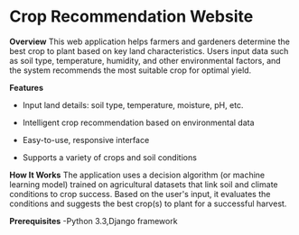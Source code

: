 # Crop Recommendation Website
**Overview**
This web application helps farmers and gardeners determine the best crop to plant based on key land characteristics. Users input data such as soil type, temperature, humidity, and other environmental factors, and the system recommends the most suitable crop for optimal yield.

**Features**
- Input land details: soil type, temperature, moisture, pH, etc.

- Intelligent crop recommendation based on environmental data

- Easy-to-use, responsive interface

- Supports a variety of crops and soil conditions

**How It Works**
The application uses a decision algorithm (or machine learning model) trained on agricultural datasets that link soil and climate conditions to crop success. Based on the user's input, it evaluates the conditions and suggests the best crop(s) to plant for a successful harvest.

**Prerequisites**
-Python 3.3,Django framework
